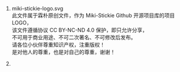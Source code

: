 1. miki-stickie-logo.svg  
此文件属于霖朴原创文件，作为 Miki-Stickie Github 开源项目库的项目 LOGO，  
该文件遵循协议 CC BY-NC-ND 4.0 保护，即只允许分享，  
不可用于商业用途、不可二次著名、不可修改后发布。  
请各位小伙伴尊重知识产权，注重版权！  
是对他人的尊重，也是对自己的尊重，谢谢！  
  
2. 

